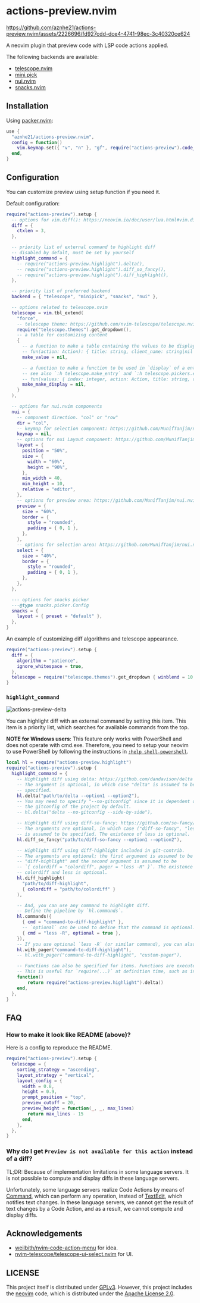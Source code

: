 # actions-preview.nvim

<https://github.com/aznhe21/actions-preview.nvim/assets/2226696/fd927cdd-dce4-4741-98ec-3c40320ce624>

A neovim plugin that preview code with LSP code actions applied.

The following backends are available:
- [telescope.nvim]
- [mini.pick]
- [nui.nvim]
- [snacks.nvim]

[telescope.nvim]: https://github.com/nvim-telescope/telescope.nvim
[mini.pick]: https://github.com/echasnovski/mini.nvim/blob/main/readmes/mini-pick.md
[nui.nvim]: https://github.com/MunifTanjim/nui.nvim
[snacks.nvim]: https://github.com/folke/snacks.nvim

## Installation

Using [packer.nvim]:
```lua
use {
  "aznhe21/actions-preview.nvim",
  config = function()
    vim.keymap.set({ "v", "n" }, "gf", require("actions-preview").code_actions)
  end,
}
```

[packer.nvim]: https://github.com/wbthomason/packer.nvim

## Configuration

You can customize preview using setup function if you need it.

Default configuration:
```lua
require("actions-preview").setup {
  -- options for vim.diff(): https://neovim.io/doc/user/lua.html#vim.diff()
  diff = {
    ctxlen = 3,
  },

  -- priority list of external command to highlight diff
  -- disabled by defalt, must be set by yourself
  highlight_command = {
    -- require("actions-preview.highlight").delta(),
    -- require("actions-preview.highlight").diff_so_fancy(),
    -- require("actions-preview.highlight").diff_highlight(),
  },

  -- priority list of preferred backend
  backend = { "telescope", "minipick", "snacks", "nui" },

  -- options related to telescope.nvim
  telescope = vim.tbl_extend(
    "force",
    -- telescope theme: https://github.com/nvim-telescope/telescope.nvim#themes
    require("telescope.themes").get_dropdown(),
    -- a table for customizing content
    {
      -- a function to make a table containing the values to be displayed.
      -- fun(action: Action): { title: string, client_name: string|nil }
      make_value = nil,

      -- a function to make a function to be used in `display` of a entry.
      -- see also `:h telescope.make_entry` and `:h telescope.pickers.entry_display`.
      -- fun(values: { index: integer, action: Action, title: string, client_name: string }[]): function
      make_make_display = nil,
    }
  ),

  -- options for nui.nvim components
  nui = {
    -- component direction. "col" or "row"
    dir = "col",
    -- keymap for selection component: https://github.com/MunifTanjim/nui.nvim/tree/main/lua/nui/menu#keymap
    keymap = nil,
    -- options for nui Layout component: https://github.com/MunifTanjim/nui.nvim/tree/main/lua/nui/layout
    layout = {
      position = "50%",
      size = {
        width = "60%",
        height = "90%",
      },
      min_width = 40,
      min_height = 10,
      relative = "editor",
    },
    -- options for preview area: https://github.com/MunifTanjim/nui.nvim/tree/main/lua/nui/popup
    preview = {
      size = "60%",
      border = {
        style = "rounded",
        padding = { 0, 1 },
      },
    },
    -- options for selection area: https://github.com/MunifTanjim/nui.nvim/tree/main/lua/nui/menu
    select = {
      size = "40%",
      border = {
        style = "rounded",
        padding = { 0, 1 },
      },
    },
  },

  --- options for snacks picker
  ---@type snacks.picker.Config
  snacks = {
    layout = { preset = "default" },
  },
}
```

An example of customizing diff algorithms and telescope appearance.

```lua
require("actions-preview").setup {
  diff = {
    algorithm = "patience",
    ignore_whitespace = true,
  },
  telescope = require("telescope.themes").get_dropdown { winblend = 10 },
}
```

### `highlight_command`

![actions-preview-delta](https://github.com/aznhe21/actions-preview.nvim/assets/2226696/edf18d6b-fb3c-4cb9-9c46-ce689278dc75)

You can highlight diff with an external command by setting this item. This item
is a priority list, which searches for available commands from the top.

**NOTE for Windows users**: This feature only works with PowerShell and does not operate with cmd.exe.
Therefore, you need to setup your neovim to use PowerShell by following the instructions in [`:help shell-powershell`].

[`:help shell-powershell`]: https://neovim.io/doc/user/options.html#shell-powershell

```lua
local hl = require("actions-preview.highlight")
require("actions-preview").setup {
  highlight_command = {
    -- Highlight diff using delta: https://github.com/dandavison/delta
    -- The argument is optional, in which case "delta" is assumed to be
    -- specified.
    hl.delta("path/to/delta --option1 --option2"),
    -- You may need to specify "--no-gitconfig" since it is dependent on
    -- the gitconfig of the project by default.
    -- hl.delta("delta --no-gitconfig --side-by-side"),

    -- Highlight diff using diff-so-fancy: https://github.com/so-fancy/diff-so-fancy
    -- The arguments are optional, in which case ("diff-so-fancy", "less -R")
    -- is assumed to be specified. The existence of less is optional.
    hl.diff_so_fancy("path/to/diff-so-fancy --option1 --option2"),

    -- Highlight diff using diff-highlight included in git-contrib.
    -- The arguments are optional; the first argument is assumed to be
    -- "diff-highlight" and the second argument is assumed to be 
    -- `{ colordiff = "colordiff", pager = "less -R" }`. The existence of
    -- colordiff and less is optional.
    hl.diff_highlight(
      "path/to/diff-highlight",
      { colordiff = "path/to/colordiff" }
    ),

    -- And, you can use any command to highlight diff.
    -- Define the pipeline by `hl.commands`.
    hl.commands({
      { cmd = "command-to-diff-highlight" },
      -- `optional` can be used to define that the command is optional.
      { cmd = "less -R", optional = true },
    }),
    -- If you use optional `less -R` (or similar command), you can also use `hl.with_pager`.
    hl.with_pager("command-to-diff-highlight"),
    -- hl.with_pager("command-to-diff-highlight", "custom-pager"),

    -- Functions can also be specified for items. Functions are executed during setup.
    -- This is useful for `require(...)` at definition time, such as in lazy.nvim.
    function()
        return require("actions-preview.highlight").delta()
    end,
  },
}
```

## FAQ

### How to make it look like README (above)?

Here is a config to reproduce the README.

```lua
require("actions-preview").setup {
  telescope = {
    sorting_strategy = "ascending",
    layout_strategy = "vertical",
    layout_config = {
      width = 0.8,
      height = 0.9,
      prompt_position = "top",
      preview_cutoff = 20,
      preview_height = function(_, _, max_lines)
        return max_lines - 15
      end,
    },
  },
}
```

### Why do I get `Preview is not available for this action` instead of a diff?

TL;DR: Because of implementation limitations in some language servers.
It is not possible to compute and display diffs in these language servers.

Unfortunately, some language servers realize Code Actions by means of [Command],
which can perform any operation, instead of [TextEdit], which notifies text changes.
In these language servers, we cannot get the result of text changes by a Code Action,
and as a result, we cannot compute and display diffs.

[TextEdit]: https://microsoft.github.io/language-server-protocol/specifications/lsp/3.17/specification/#textEdit
[Command]: https://microsoft.github.io/language-server-protocol/specifications/lsp/3.17/specification/#command

## Acknowledgements

- [weilbith/nvim-code-action-menu](https://github.com/weilbith/nvim-code-action-menu) for idea.
- [nvim-telescope/telescope-ui-select.nvim](https://github.com/nvim-telescope/telescope-ui-select.nvim) for UI.

## LICENSE

This project itself is distributed under [GPLv3].
However, this project includes the [neovim] code, which is distributed under the [Apache License 2.0].

[GPLv3]: https://www.gnu.org/licenses/gpl-3.0.html
[Apache License 2.0]: https://www.apache.org/licenses/LICENSE-2.0
[neovim]: https://github.com/neovim/neovim/tree/master/runtime/lua/vim
